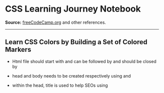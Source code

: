 # CSS Learning Journey Notebook  
**Source:** [freeCodeCamp.org](https://www.freecodecamp.org) and other references.

---

## Learn CSS Colors by Building a Set of Colored Markers

- Html file should start with <!DOCTYPE html> and can be followed by <html lang="en"> and should be closed by </html>
- head and body needs to be created respectively using <head> </head> and   <body>  </body>
- within the head, title is used to help SEOs using <title> "Colored Markers" <title>
- within the head, utf-8 char encoding needs to be specified using <meta charset="utf-8">
- to have the same page look through devices, meta code can be used in head element:
        <meta name="viewport" content="width=device-width, initial-scale=1.0">
- Next, moving to the body to write <h1></h1> and other content 
- back to <head>, `index.html` needs to be linked to stylesheet called `styles.css` using     <link rel="stylesheet" href="styles.css">
- moving to 1stylels.css`, a new rule needs to be creating to align h1 element using:
    h1 {
      text-align: center;
    }
- start now by adding a new element of div container below h1 using     <div class="container"></div>
- in css, Call .marker class to change background color and diminsions:
    .marker{
      background-color: red;
      height: 25px;
      width: 200px;
       margin: 10px auto;
    }
- add 2 more <div> containers with class of markers  
- to adjust each and marker separately while keeping some styles matching, additional class can be added:
      <div class="marker one">
      </div>
      <div class="marker two">
      </div>
      <div class="marker three">
      </div>
- Css can be adjusted to the following:
      .marker {
        width: 200px;
        height: 25px;
        margin: 10px auto;
      }
      
      .one {
        background-color: red;
      }
      
      .two{
        background-color: green;
      }
      .three{
        background-color: blue;
      }
- Note: "There are two main color models: the additive RGB (red, green, blue) model used in electronic devices, and the subtractive CMYK (cyan, magenta, yellow, black) model used in print."
- Change background container color to rgb(0, 0, 0) eg. black:
    .container{
    background-color: rgb(0, 0, 0);
    }
- using shorthand padding `  padding: 10px 0;` this will give 10px padding to top and bot while 0 to left and righ
- a hex color code with the values 00 for red, FF for green, and 00 blue
- With hex colors, 00 is 0% of that color, and FF is 100%. So #00FF00 translates to 0% red, 100% green, and 0% blue, and is the same as rgb(0, 255, 0).
- HSL color model, or hue, saturation, and lightness. The CSS hsl function accepts 3 values: a number from 0 to 360 for hue, a percentage from 0 to 100 for saturation, and a percentage from 0 to 100 for lightness.
 	background-color: hsl(240, 100%, 50%);
- linear-gradient(gradientDirection, color1, color2, ...);
-   background: linear-gradient(90deg, rgb(255, 0, 0), rgb(0, 255, 0));
-   create a new <div> element within the red div, called sleeve and set the below style to it (note that it will overlap red):
        .sleeve {
          width: 110px;
          height: 25px;
          background-color: white;
          opacity: 0.5;
        }
- instead, an `rbga` can be used to include opacity value:   background-color: rgba(255, 255, 255, 0.5);
- if 2 elements are blocking each other, you can put them inline using :  display: inline-block ; to bith elements style
- Styling border using:
          border-left-width: 10px;
          border-left-style: solid;
          border-left-color: black;
- Hint, all three properties can be set using: border-left: width style color; (border-left: 10px solid black;)
- another styles can be found (such as double)
- to make round elements, use `box-shadow: offsetX offsetY color;` style
- additional optional value "blurRadius" and "spreadRadius" is within `box-shadow` can be used by the following syntacs box-shadow: offsetX offsetY blurRadius spreadRadius color;
- Final color shadow will be like this:
        .red {
                background: linear-gradient(rgb(122, 74, 14), rgb(245, 62, 113), rgb(162, 27, 27));
                box-shadow: 0 0 20px 0 rgba(83, 14, 14, 0.8);
        }
        
        .green {
                background: linear-gradient(#55680D, #71F53E, #116C31);
                box-shadow: 0 0 20px 0 #3B7E20CC;
        }
        
        .blue {
                background: linear-gradient(hsl(186, 76%, 16%), hsl(223, 90%, 60%), hsl(240, 56%, 42%));
                box-shadow: 0 0 20px 0 hsla(223, 59%, 31%, 0.8);
        }

- Note that hex and hsl used to get colors in a different syntacs but a similar logic (red, green, blue, Opacity/alpha channel)



---
## Final HTML Code: 

```html
<!DOCTYPE html>
<html lang="en">
  <head>
    <meta charset="utf-8">
    <meta name="viewport" content="width=device-width, initial-scale=1.0">
    <title>Colored Markers</title>
    <link rel="stylesheet" href="styles.css">
  </head>
  <body>
    <h1>CSS Color Markers</h1>
    <div class="container">
      <div class="marker red">
        <div class="cap"></div>
        <div class="sleeve"></div>
      </div>
      <div class="marker green">
        <div class="cap"></div>
        <div class="sleeve"></div>
      </div>
      <div class="marker blue">
        <div class="cap"></div>
        <div class="sleeve"></div>
      </div>
    </div>
  </body>
</html>
```

---

## Final CSS code:

```css
h1 {
  text-align: center;
}

.container {
  background-color: rgb(255, 255, 255);
  padding: 10px 0;
}

.marker {
  width: 200px;
  height: 25px;
  margin: 10px auto;
}

.cap {
  width: 60px;
  height: 25px;
}

.sleeve {
  width: 110px;
  height: 25px;
  background-color: rgba(255, 255, 255, 0.5);
  border-left: 10px double rgba(0, 0, 0, 0.75);
}

.cap, .sleeve {
  display: inline-block;
}

.red {
  background: linear-gradient(rgb(122, 74, 14), rgb(245, 62, 113), rgb(162, 27, 27));
  box-shadow: 0 0 20px 0 rgba(83, 14, 14, 0.8);
}

.green {
  background: linear-gradient(#55680D, #71F53E, #116C31);
  box-shadow: 0 0 20px 0 #3B7E20CC;
}

.blue {
  background: linear-gradient(hsl(186, 76%, 16%), hsl(223, 90%, 60%), hsl(240, 56%, 42%));
  box-shadow: 0 0 20px 0 hsla(223, 59%, 31%, 0.8);
}
```
